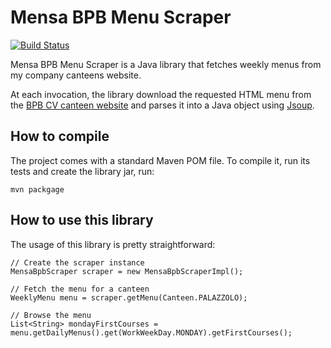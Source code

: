 # Mensa BPB Menu Scraper

[![Build Status](https://travis-ci.org/andrearota/mensa-bpb-menu-scraper.svg?branch=master)](https://travis-ci.org/andrearota/mensa-bpb-menu-scraper)

Mensa BPB Menu Scraper is a Java library that fetches weekly menus from my company canteens website.

At each invocation, the library download the requested HTML menu from the [BPB CV canteen website](http://www.mensabpb.it/) and parses it into a Java object using [Jsoup](http://jsoup.org/).

## How to compile

The project comes with a standard Maven POM file. To compile it, run its tests and create the library jar, run:

    mvn packgage

## How to use this library

The usage of this library is pretty straightforward:

	// Create the scraper instance
	MensaBpbScraper scraper = new MensaBpbScraperImpl();
	
	// Fetch the menu for a canteen
	WeeklyMenu menu = scraper.getMenu(Canteen.PALAZZOLO);
	
	// Browse the menu
	List<String> mondayFirstCourses = menu.getDailyMenus().get(WorkWeekDay.MONDAY).getFirstCourses();
	
